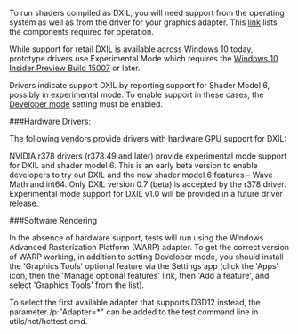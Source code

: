 To run shaders compiled as DXIL, you will need support from the operating system as well as from the driver for your graphics adapter.
This [link](https://github.com/Microsoft/DirectXShaderCompiler/wiki/Requirements-for-Operation) lists the components required for operation.

While support for retail DXIL is available across Windows 10 today, prototype drivers use Experimental Mode which requires the [Windows 10 Insider Preview Build 15007](https://blogs.windows.com/windowsexperience/2017/01/12/announcing-windows-10-insider-preview-build-15007-pc-mobile/#XqlQ5FZfXw5WVhpS.97) or later.

Drivers indicate support DXIL by reporting support for Shader Model 6, possibly in experimental mode. To enable support in these cases, the [Developer mode](https://msdn.microsoft.com/windows/uwp/get-started/enable-your-device-for-development) setting must be enabled.

###Hardware Drivers:

The following vendors provide drivers with hardware GPU support for DXIL:

NVIDIA r378 drivers (r378.49 and later) provide experimental mode support for DXIL and shader model 6. This is an early beta version to enable developers to try out DXIL and the new shader model 6 features – Wave Math and int64. Only DXIL version 0.7 (beta) is accepted by the r378 driver.  Experimental mode support for DXIL v1.0 will be provided in a future driver release. 

###Software Rendering

In the absence of hardware support, tests will run using the Windows Advanced Rasterization Platform (WARP) adapter. To get the correct version of WARP working, in addition to setting Developer mode, you should install the 'Graphics Tools' optional feature via the Settings app (click the 'Apps' icon, then the 'Manage optional features' link, then 'Add a feature', and select 'Graphics Tools' from the list).

To select the first available adapter that supports D3D12 instead, the parameter /p:"Adapter=*" can be added to the test command line in utils/hct/hcttest.cmd.

